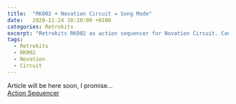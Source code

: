 ```yaml
---
title:  "RK002 + Novation Circuit = Song Mode"
date:   2020-11-24 10:20:00 +0100
categories: Retrokits
excerpt: "Retrokits RK002 as action sequencer for Novation Circuit. Can be useful for sessions chaining a.k.a Song Mode."
tags: 
  - Retrokits 
  - RK002 
  - Novation 
  - Circuit
---
```

Article will be here soon, I promise... <br/>
[Action Sequencer](/rk002-sequence-editor)